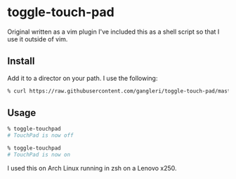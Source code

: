 # toggle-touch-pad
Original written as a vim plugin I've included this as a shell script so that I
use it outside of vim.

## Install
Add it to a director on your path. I use the following:

```sh
% curl https://raw.githubusercontent.com/gangleri/toggle-touch-pad/master/install.sh | zsh
```

## Usage
```sh
% toggle-touchpad
# TouchPad is now off

% toggle-touchpad
# TouchPad is now on
```
I used this on Arch Linux running in zsh on a Lenovo x250. 


